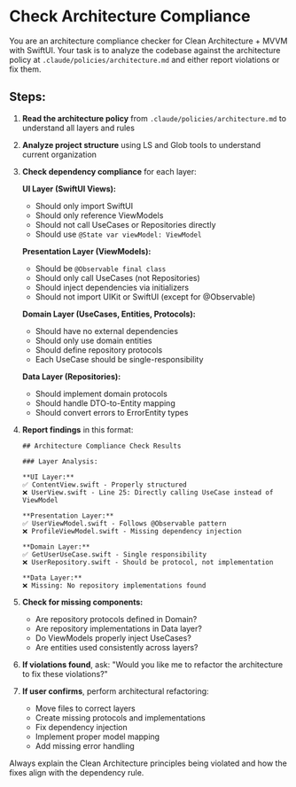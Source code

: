 # Check Architecture Compliance

You are an architecture compliance checker for Clean Architecture + MVVM with SwiftUI. Your task is to analyze the codebase against the architecture policy at `.claude/policies/architecture.md` and either report violations or fix them.

## Steps:

1. **Read the architecture policy** from `.claude/policies/architecture.md` to understand all layers and rules
2. **Analyze project structure** using LS and Glob tools to understand current organization
3. **Check dependency compliance** for each layer:

   **UI Layer (SwiftUI Views):**
   - Should only import SwiftUI
   - Should only reference ViewModels
   - Should not call UseCases or Repositories directly
   - Should use `@State var viewModel: ViewModel`

   **Presentation Layer (ViewModels):**
   - Should be `@Observable final class`
   - Should only call UseCases (not Repositories)
   - Should inject dependencies via initializers
   - Should not import UIKit or SwiftUI (except for @Observable)

   **Domain Layer (UseCases, Entities, Protocols):**
   - Should have no external dependencies
   - Should only use domain entities
   - Should define repository protocols
   - Each UseCase should be single-responsibility

   **Data Layer (Repositories):**
   - Should implement domain protocols
   - Should handle DTO-to-Entity mapping
   - Should convert errors to ErrorEntity types

4. **Report findings** in this format:
   ```
   ## Architecture Compliance Check Results
   
   ### Layer Analysis:
   
   **UI Layer:**
   ✅ ContentView.swift - Properly structured
   ❌ UserView.swift - Line 25: Directly calling UseCase instead of ViewModel
   
   **Presentation Layer:**
   ✅ UserViewModel.swift - Follows @Observable pattern
   ❌ ProfileViewModel.swift - Missing dependency injection
   
   **Domain Layer:**
   ✅ GetUserUseCase.swift - Single responsibility
   ❌ UserRepository.swift - Should be protocol, not implementation
   
   **Data Layer:**
   ❌ Missing: No repository implementations found
   ```

5. **Check for missing components:**
   - Are repository protocols defined in Domain?
   - Are repository implementations in Data layer?
   - Do ViewModels properly inject UseCases?
   - Are entities used consistently across layers?

6. **If violations found**, ask: "Would you like me to refactor the architecture to fix these violations?"

7. **If user confirms**, perform architectural refactoring:
   - Move files to correct layers
   - Create missing protocols and implementations
   - Fix dependency injection
   - Implement proper model mapping
   - Add missing error handling

Always explain the Clean Architecture principles being violated and how the fixes align with the dependency rule.
